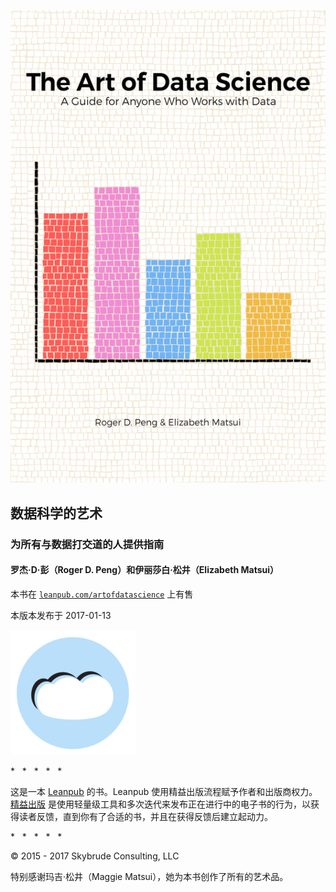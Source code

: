 ![数据科学的艺术](img/title_page.png)

## 数据科学的艺术

### 为所有与数据打交道的人提供指南

#### 罗杰·D·彭（Roger D. Peng）和伊丽莎白·松井（Elizabeth Matsui）

本书在 [`leanpub.com/artofdatascience`](http://leanpub.com/artofdatascience) 上有售

本版本发布于 2017-01-13

![出版商的标志](img/skybrudeconsultingllc-logo.png)

*   *   *   *   *

这是一本 [Leanpub](http://leanpub.com) 的书。Leanpub 使用精益出版流程赋予作者和出版商权力。[精益出版](http://leanpub.com/manifesto) 是使用轻量级工具和多次迭代来发布正在进行中的电子书的行为，以获得读者反馈，直到你有了合适的书，并且在获得反馈后建立起动力。 

*   *   *   *   *

© 2015 - 2017 Skybrude Consulting, LLC

特别感谢玛吉·松井（Maggie Matsui），她为本书创作了所有的艺术品。
